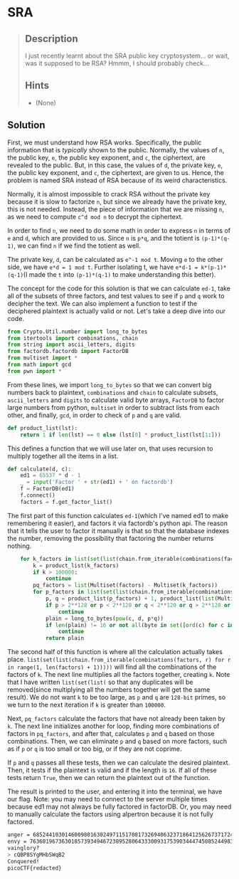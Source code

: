 # SRA

> ## Description
>
> I just recently learnt about the SRA public key cryptosystem... or wait, was it supposed to be RSA? Hmmm, I should probably check...
>
> ## Hints
>
> - (None)

## Solution

First, we must understand how RSA works. Specifically, the public information that is *typically* shown to the public. Normally, the values of `n`, the public key,  `e`, the public key exponent, and `c`, the ciphertext, are revealed to the public. But, in this case, the values of `d`, the private key, `e`, the public key exponent, and `c`, the ciphertext, are given to us. Hence, the problem is named SRA instead of RSA because of its weird characteristics.

Normally, it is almost impossible to crack RSA without the private key because it is slow to factorize `n`, but since we already have the private key, this is not needed. Instead, the piece of information that we are missing `n`, as we need to compute `c^d mod n` to decrypt the ciphertext.

In order to find `n`, we need to do some math in order to express `n` in terms of `e` and `d`, which are provided to us. Since `n` is `p*q`, and the totient is `(p-1)*(q-1)`, we can find `n` if we find the totient as well.

The private key, `d`, can be calculated as `e^-1 mod t`. Moving `e` to the other side, we have `e*d = 1 mod t`. Further isolating t, we have `e*d-1 = k*(p-1)*(q-1)`(I made the `t` into `(p-1)*(q-1)` to make understanding this better).

The concept for the code for this solution is that we can calculate `ed-1`, take all of the subsets of three factors, and test values to see if `p` and `q` work to decipher the text. We can also implement a function to test if the deciphered plaintext is actually valid or not. Let's take a deep dive into our code.

```python
from Crypto.Util.number import long_to_bytes
from itertools import combinations, chain
from string import ascii_letters, digits
from factordb.factordb import FactorDB
from multiset import *
from math import gcd
from pwn import *
```

From these lines, we import `long_to_bytes` so that we can convert big numbers back to plaintext, `combinations` and `chain` to calculate subsets, `ascii_letters` and `digits` to calculate valid byte arrays, `FactorDB` to factor large numbers from python, `multiset` in order to subtract lists from each other, and finally, `gcd`, in order to check of `p` and `q` are valid.

```python
def product_list(lst):
    return 1 if len(lst) == 0 else (lst[0] * product_list(lst[1:]))
```

This defines a function that we will use later on, that uses recursion to multiply together all the items in a list.

```python
def calculate(d, c):
    ed1 = 65537 * d - 1
    _ = input('Factor ' + str(ed1) + ' on factordb')
    f = FactorDB(ed1)
    f.connect()
    factors = f.get_factor_list()
```

The first part of this function calculates `ed-1`(which I've named ed1 to make remembering it easier), and factors it via factordb's python api. The reason that it tells the user to factor it manually is that so that the database indexes the number, removing the possibility that factoring the number returns nothing.

```python
    for k_factors in list(set(list(chain.from_iterable(combinations(factors, r) for r in range(1, len(factors) + 1))))):
        k = product_list(k_factors)
        if k > 100000:
            continue
        pq_factors = list(Multiset(factors) - Multiset(k_factors))
        for p_factors in list(set(list(chain.from_iterable(combinations(pq_factors, r) for r in range(1, len(pq_factors) + 1))))):
            p, q = product_list(p_factors) + 1, product_list(list(Multiset(pq_factors) - Multiset(p_factors))) + 1
            if p > 2**128 or p < 2**120 or q < 2**120 or q > 2**128 or gcd(p, q) != 1:
                continue
            plain = long_to_bytes(pow(c, d, p*q))
            if len(plain) != 16 or not all(byte in set([ord(c) for c in ascii_letters + digits]) for byte in plain):
                continue
            return plain
```

The second half of this function is where all the calculation actually takes place. `list(set(list(chain.from_iterable(combinations(factors, r) for r in range(1, len(factors) + 1)))))` will find all the combinations of the factors of `k`. The next line multiplies all the factors together, creating `k`. Note that I have written `list(set(list(` so that any duplicates will be removed(since multiplying all the numbers together will get the same result). We do not want `k` to be too large, as `p` and `q` are `128-bit` primes, so we turn to the next iteration if `k` is greater than `100000`.

Next, `pq_factors` calculate the factors that have not already been taken by `k`. The next line initializes another for loop, finding more combinations of factors in `pq_factors`, and after that, calculates `p` and `q` based on those combinations. Then, we can eliminate `p` and `q` based on more factors, such as if `p` or `q` is too small or too big, or if they are not coprime.

If `p` and `q` passes all these tests, then we can calculate the desired plaintext. Then, it tests if the plaintext is valid and if the length is `16`. If all of these tests return `True`, then we can return the plaintext out of the function.

The result is printed to the user, and entering it into the terminal, we have our flag. Note: you may need to connect to the server multiple times because ed1 may not always be fully factored in factorDB. Or, you may need to manually calculate the factors using alpertron because it is not fully factored.

```bash
anger = 6852441030146009801630249711517081732694063237186412562673717247864063759801
envy = 76360196736301857393494672389528064333009317539034447450852449835966118183953
vainglory?
> cQBP8SYgMHbSWqB2
Conquered!
picoCTF{redacted}
```
